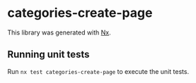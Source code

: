 # categories-create-page

This library was generated with [Nx](https://nx.dev).

## Running unit tests

Run `nx test categories-create-page` to execute the unit tests.
